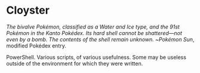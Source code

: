 # Cloyster
_The bivalve Pokémon, classified as a Water and Ice type, and the 91st Pokémon in the Kanto Pokédex. Its hard shell cannot be shattered—not even by a bomb. The contents of the shell remain unknown._ ~_Pokémon Sun_, modified Pokédex entry.

PowerShell. Various scripts, of various usefulness. Some may be useless outside of the environment for which they were written.
